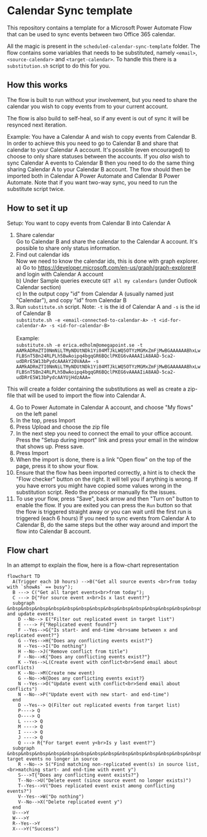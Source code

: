 # Calendar Sync template
This repository contains a template for a Microsoft Power Automate Flow that can be used to sync events between two Office 365 calendar.

All the magic is present in the `scheduled-calendar-sync-template` folder. The flow contains some variables that needs to be substituted, namely `<email>`, `<source-calendar>` and `<target-calendar>`. To handle this there is a `substitution.sh` script to do this for you.

## How this works
The flow is built to run without your involvement, but you need to share the calendar you wish to copy events from to your current account.

The flow is also build to self-heal, so if any event is out of sync it will be resynced next iteration.

Example:
You have a Calendar A and wish to copy events from Calendar B. In order to achieve this you need to go to Calendar B and share that calendar to your Calendar A account. It's possible (even encouraged) to choose to only share statuses between the accounts.
If you _also_ wish to sync Calendar A events to Calendar B then you need to do the same thing sharing Calendar A to your Calendar B account. The flow should then be imported both in Calendar A Power Automate and Calendar B Power Automate. Note that if you want two-way sync, you need to run the substitute script twice.


## How to set it up
Setup: You want to copy events from Calendar B into Calendar A

1. Share calendar <br>Go to Calendar B and share the calendar to the Calendar A account. It's possible to share only status information.
2. Find out calendar ids<br>Now we need to know the calendar ids, this is done with graph explorer. <br>
  a) Go to https://developer.microsoft.com/en-us/graph/graph-explorer# and login with Calendar A account<br>
  b) Under Sample queries execute `GET all my calendars` (under Outlook Calendar section) <br>
  c) In the output copy "id" from Calendar A (usually named just "Calendar"), and copy "id" from Calendar B
3. Run `substitute.sh` script. Note: `-t` is the id of Calendar A and `-s` is the id of Calendar B<br>
`substitute.sh -e <email-connected-to-calendar-A> -t <id-for-calendar-A> -s <id-for-calendar-B>`<br>  
Example:<br>
`substitute.sh -e erica.edholm@omegapoint.se -t AAMkADRmZTI0NmNiLTMyNDUtNDk1Yi04MTJkLWQ5OTYzMGMxZmFjMwBGAAAAAABhxLwFLBSnT5Bn24RLPLh5BwAoipq4bgqGR6BQclPKEG6vAAAAIiA8AAD-5ca2-udDRrE5W13bPydcAAAkY20VAAA= -s AAMkADRmZTI0NmNiLTMyNDUtNDk1Yi04MTJkLWQ5OTYzMGMxZmFjMwBGAAAAAABhxLwFLBSnT5Bn24RLPLh5BwAoipq4bgqGR6BQclPKEG6vAAAAIiA8AAD-5ca2-udDRrE5W13bPydcAAYUjHdzAAA=`

This will create a folder containing the substitutions as well as create a zip-file that will be used to import the flow into Calendar A.

4. Go to Power Automate in Calendar A account, and choose "My flows" on the left panel
5. In the top, press Import
6. Press Upload and choose the zip file
7. In the next step you need to connect the email to your office account. Press the "Setup during import" link and press your email in the window that shows up. Press save.
8. Press Import
9. When the import is done, there is a link "Open flow" on the top of the page, press it to show your flow.
10. Ensure that the flow has been imported correctly, a hint is to check the "Flow checker" button on the right. It will tell you if anything is wrong. If you have errors you might have copied some values wrong in the substitution script. Redo the process or manually fix the issues.
11. To use your flow, press "Save", back arrow and then "Turn on"  button to enable the flow.
If you are exited you can press the `Run` button so that the flow is triggered straight away or you can wait until the first run is triggered (each 6 hours)
If you need to sync events from Calendar A to Calendar B, do the same steps but the other way around and import the flow into Calendar B account.

## Flow chart
In an attempt to explain the flow, here is a flow-chart representation

```mermaid
flowchart TD
  A(Trigger each 10 hours) -->B("Get all source events <br>from today with `showAs` == busy");
  B ---> C("Get all target events<br>from today");
  C ---> D{"For source event x<br>Is x last event?"}
  subgraph &nbsp&nbsp&nbsp&nbsp&nbsp&nbsp&nbsp&nbsp&nbsp&nbsp&nbsp&nbsp&nbsp&nbsp&nbsp&nbsp&nbsp&nbsp&nbsp&nbsp&nbsp&nbsp&nbsp&nbsp&nbsp&nbsp&nbsp&nbsp&nbsp&nbsp&nbsp&nbsp&nbsp&nbsp&nbsp&nbsp&nbsp&nbsp&nbsp&nbsp&nbsp&nbsp&nbsp&nbsp&nbsp&nbsp&nbsp&nbsp&nbsp&nbsp&nbsp&nbsp&nbsp&nbsp&nbsp&nbsp&nbsp&nbsp&nbsp&nbsp&nbsp&nbsp&nbsp&nbsp&nbsp&nbsp&nbsp&nbsp&nbsp&nbsp&nbsp&nbsp&nbsp&nbspCreate and update events
    D --No--> E("Filter out replicated event in target list")
    E ----> F{"Replicated event found?"}
    F --Yes-->G{"Is start- and end-time <br>same between x and replicated event?"}
    G --Yes-->H{"Does any conflicting events exist?"}
    H --Yes-->I("Do nothing")
    H --No-->J("Remove conflict from title")
    F --No-->K{"Does any conflicting events exist?"}
    K --Yes-->L(Create event with conflict<br>Send email about conflicts)
    K --No-->M(Create new event)
    G --No-->N{Does any conflicting events exist?}
    N --Yes-->O("Update event with conflict<br>Send email about conflicts")
    N --No-->P("Update event with new start- and end-time")
  end
    D --Yes--> Q(Filter out replicated events from target list)
    P----> Q
    O----> Q
    L ----> Q
    M ----> Q
    I ----> Q
    J ----> Q
    Q ---> R{"For target event y<br>Is y last event?"}
  subgraph &nbsp&nbsp&nbsp&nbsp&nbsp&nbsp&nbsp&nbsp&nbsp&nbsp&nbsp&nbsp&nbsp&nbsp&nbsp&nbsp&nbsp&nbsp&nbsp&nbsp&nbsp&nbsp&nbsp&nbsp&nbsp&nbsp&nbsp&nbsp&nbsp&nbsp&nbsp&nbsp&nbsp&nbsp&nbsp&nbsp&nbsp&nbsp&nbsp&nbsp&nbsp&nbsp&nbsp&nbsp&nbsp&nbsp&nbsp&nbsp&nbsp&nbsp&nbsp&nbsp&nbsp&nbsp&nbsp&nbsp&nbsp&nbsp&nbsp&nbsp&nbsp&nbsp&nbsp&nbsp&nbsp&nbsp&nbsp&nbsp&nbsp&nbsp&nbsp&nbsp&nbsp&nbsp&nbsp&nbsp&nbsp&nbsp&nbsp&nbsp&nbsp&nbsp&nbsp&nbsp&nbsp&nbsp&nbsp&nbsp&nbsp&nbsp&nbsp&nbsp&nbsp&nbsp&nbsp&nbsp&nbsp&nbsp&nbsp&nbsp&nbsp&nbsp&nbsp&nbsp&nbsp&nbsp&nbsp&nbsp&nbsp&nbsp&nbsp&nbsp&nbsp&nbsp&nbsp&nbsp&nbsp&nbspDelete target events no longer in source
    R --No--> S("Find matching non-replicated event(s) in source list, <br>matching start- and end-time with event y")
    S--->T{"Does any conflicting event exists?"}
    T--No-->U("Delete event (since source event no longer exists)")
    T--Yes-->V("Does replicated event exist among conflicting events?")
    V--Yes-->W("Do nothing")
    V--No-->X("Delete replicated event y")
  end
  U--->Y
  W--->Y
  R--Yes-->Y
  X--->Y("Success")
